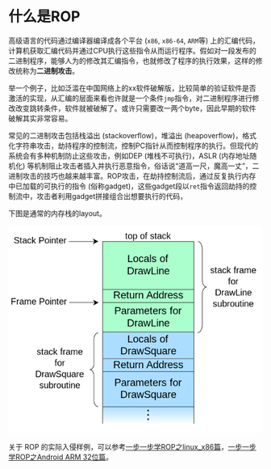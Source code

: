 # 什么是ROP

高级语言的代码通过编译器编译成各个平台 (`x86`, `x86-64`, `ARM`等) 上的汇编代码，计算机获取汇编代码并通过CPU执行这些指令从而运行程序。假如对一段发布的二进制程序，能够人为的修改其汇编指令，也就修改了程序的执行效果，这样的修改统称为**二进制攻击**。

举一个例子，比如泛滥在中国网络上的xx软件破解版，比较简单的验证软件是否激活的实现，从汇编的层面来看也许就是一个条件`jmp`指令，对二进制程序进行修改改变跳转条件，软件就被破解了。或许只需要改一两个byte，因此早期的软件破解其实非常容易。

常见的二进制攻击包括栈溢出 (stackoverflow)，堆溢出 (heapoverflow)，格式化字符串攻击，劫持程序的控制流，控制PC指针从而控制程序的执行。但现代的系统会有多种机制防止这些攻击，例如DEP (堆栈不可执行)，ASLR (内存地址随机化) 等机制阻止攻击者插入并执行恶意指令，俗话说“道高一尺，魔高一丈”，二进制攻击的技巧也越来越丰富。ROP攻击，在劫持控制流后，通过反复执行内存中已加载的可执行的指令 (俗称gadget)，这些gadget段以`ret`指令返回劫持的控制流中，攻击者利用gadget拼接组合出想要执行的代码，

下图是通常的内存栈的layout。

![Call_stack_layout](./../resources/Call_stack_layout.png)

关于 ROP 的实际入侵样例，可以参考[一步一步学ROP之linux_x86篇](http://drops.wooyun.org/tips/6597)，[一步一步学ROP之Android ARM 32位篇](http://drops.wooyun.org/papers/11390)。
